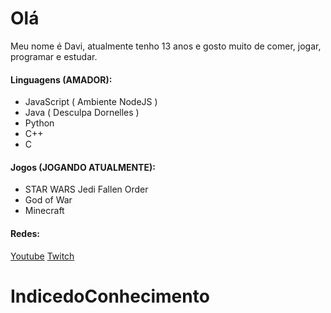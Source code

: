 # Olá

Meu nome é Davi, atualmente tenho 13 anos e gosto muito de comer, jogar, programar e estudar.

#### Linguagens (AMADOR):

- JavaScript ( Ambiente NodeJS )
- Java ( Desculpa Dornelles )
- Python
- C++
- C

#### Jogos (JOGANDO ATUALMENTE):

- STAR WARS Jedi Fallen Order
- God of War
- Minecraft

#### Redes:

[Youtube](https://www.youtube.com/channel/UC0xfX57xJfXto1qLucsBS6Q)
[Twitch](https://www.twitch.tv/indice_do_conhecimento)
# IndicedoConhecimento
